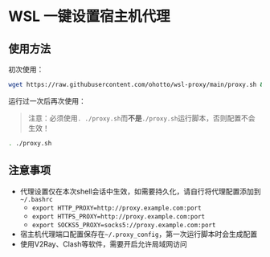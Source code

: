 # WSL 一键设置宿主机代理

## 使用方法

初次使用：

```sh
wget https://raw.githubusercontent.com/ohotto/wsl-proxy/main/proxy.sh && chmod +x proxy.sh && . ./proxy.sh
```


运行过一次后再次使用：

> 注意：必须使用`. ./proxy.sh`而**不是**`./proxy.sh`运行脚本，否则配置不会生效！

```sh
. ./proxy.sh
```

## 注意事项

- 代理设置仅在本次shell会话中生效，如需要持久化，请自行将代理配置添加到`~/.bashrc`
    - `export HTTP_PROXY=http://proxy.example.com:port`
    - `export HTTPS_PROXY=http://proxy.example.com:port`
    - `export SOCKS5_PROXY=socks5://proxy.example.com:port`
- 宿主机代理端口配置保存在`~/.proxy_config`，第一次运行脚本时会生成配置
- 使用V2Ray、Clash等软件，需要开启允许局域网访问